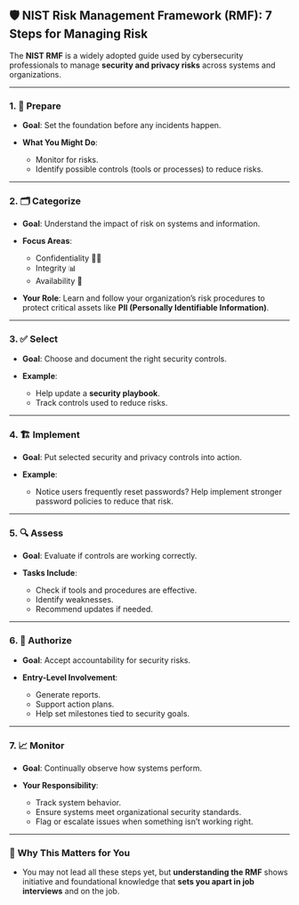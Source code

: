## 🛡️ **NIST Risk Management Framework (RMF): 7 Steps for Managing Risk**

The **NIST RMF** is a widely adopted guide used by cybersecurity professionals to manage **security and privacy risks** across systems and organizations.

---

### 1. 🔧 **Prepare**

* **Goal**: Set the foundation before any incidents happen.
* **What You Might Do**:

  * Monitor for risks.
  * Identify possible controls (tools or processes) to reduce risks.

---

### 2. 🗂️ **Categorize**

* **Goal**: Understand the impact of risk on systems and information.
* **Focus Areas**:

  * Confidentiality 🕵️‍♂️
  * Integrity 📊
  * Availability 🔄
* **Your Role**: Learn and follow your organization’s risk procedures to protect critical assets like **PII (Personally Identifiable Information)**.

---

### 3. ✅ **Select**

* **Goal**: Choose and document the right security controls.
* **Example**:

  * Help update a **security playbook**.
  * Track controls used to reduce risks.

---

### 4. 🏗️ **Implement**

* **Goal**: Put selected security and privacy controls into action.
* **Example**:

  * Notice users frequently reset passwords? Help implement stronger password policies to reduce that risk.

---

### 5. 🔍 **Assess**

* **Goal**: Evaluate if controls are working correctly.
* **Tasks Include**:

  * Check if tools and procedures are effective.
  * Identify weaknesses.
  * Recommend updates if needed.

---

### 6. 🧾 **Authorize**

* **Goal**: Accept accountability for security risks.
* **Entry-Level Involvement**:

  * Generate reports.
  * Support action plans.
  * Help set milestones tied to security goals.

---

### 7. 📈 **Monitor**

* **Goal**: Continually observe how systems perform.
* **Your Responsibility**:

  * Track system behavior.
  * Ensure systems meet organizational security standards.
  * Flag or escalate issues when something isn’t working right.

---

### 🎯 **Why This Matters for You**

* You may not lead all these steps yet, but **understanding the RMF** shows initiative and foundational knowledge that **sets you apart in job interviews** and on the job.
